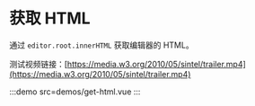 # 获取 HTML

通过 `editor.root.innerHTML` 获取编辑器的 HTML。

测试视频链接：[https://media.w3.org/2010/05/sintel/trailer.mp4](https://media.w3.org/2010/05/sintel/trailer.mp4)

:::demo src=demos/get-html.vue
:::
